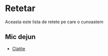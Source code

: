 # Retetar

Aceasta este lista de retete pe care o cunoastem

## Mic dejun

- [Clatite](./retete/clatite.md)
